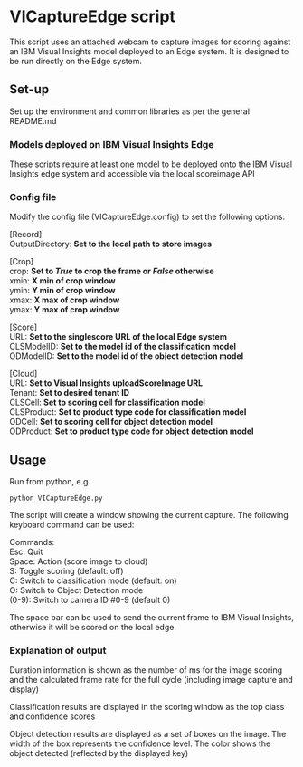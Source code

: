 # VICaptureEdge script

This script uses an attached webcam to capture images for scoring against an IBM Visual Insights model deployed to an Edge system.  It is designed to be run directly on the Edge system.

## Set-up

Set up the environment and common libraries as per the general README.md

### Models deployed on IBM Visual Insights Edge

These scripts require at least one model to be deployed onto the IBM Visual Insights edge system and accessible via the local scoreimage API



### Config file

Modify the config file (VICaptureEdge.config) to set the following options:

[Record]  
OutputDirectory: **Set to the local path to store images**  

[Crop]  
crop: **Set to _True_ to crop the frame or _False_ otherwise**  
xmin: **X min of crop window**  
ymin: **Y min of crop window**  
xmax: **X max of crop window**  
ymax: **Y max of crop window**  

[Score]  
URL: **Set to the singlescore URL of the local Edge system**  
CLSModelID: **Set to the model id of the classification model**  
ODModelID: **Set to the model id of the object detection model**  

[Cloud]  
URL: **Set to Visual Insights uploadScoreImage URL**  
Tenant: **Set to desired tenant ID**  
CLSCell: **Set to scoring cell for classification model**  
CLSProduct: **Set to product type code for classification model**  
ODCell: **Set to scoring cell for object detection model**  
ODProduct: **Set to product type code for object detection model**  

## Usage

Run from python, e.g.

`python VICaptureEdge.py`

The script will create a window showing the current capture.  The following keyboard command can be used:

Commands:  
Esc: Quit  
Space: Action (score image to cloud)  
S: Toggle scoring (default: off)  
C: Switch to classification mode (default: on)  
O: Switch to Object Detection mode  
(0-9): Switch to camera ID #0-9 (default 0)  

The space bar can be used to send the current frame to IBM Visual Insights, otherwise it will be scored on the local edge.

### Explanation of output

Duration information is shown as the number of ms for the image scoring and the calculated frame rate for the full cycle (including image capture and display)

Classification results are displayed in the scoring window as the top class and confidence scores

Object detection results are displayed as a set of boxes on the image.  The width of the box represents the confidence level.  The color shows the object detected (reflected by the displayed key)
